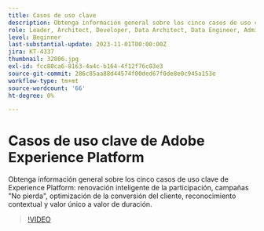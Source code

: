 ```yaml
---
title: Casos de uso clave
description: Obtenga información general sobre los cinco casos de uso clave de Experience Platform&reparticipación inteligente, campañas Don't Lose, optimización de la conversión del cliente, reconocimiento contextual y valor único a valor de duración.
role: Leader, Architect, Developer, Data Architect, Data Engineer, Admin, User
level: Beginner
last-substantial-update: 2023-11-01T00:00:00Z
jira: KT-4337
thumbnail: 32806.jpg
exl-id: fcc80ca6-8163-4a4c-b164-4f12f76c03e3
source-git-commit: 286c85aa88d44574f00ded67f0de8e0c945a153e
workflow-type: tm+mt
source-wordcount: '66'
ht-degree: 0%

---
```


# Casos de uso clave de Adobe Experience Platform

Obtenga información general sobre los cinco casos de uso clave de Experience Platform: renovación inteligente de la participación, campañas &quot;No pierda&quot;, optimización de la conversión del cliente, reconocimiento contextual y valor único a valor de duración.

>[!VIDEO](https://video.tv.adobe.com/v/32806?learn=on&enablevpops)

